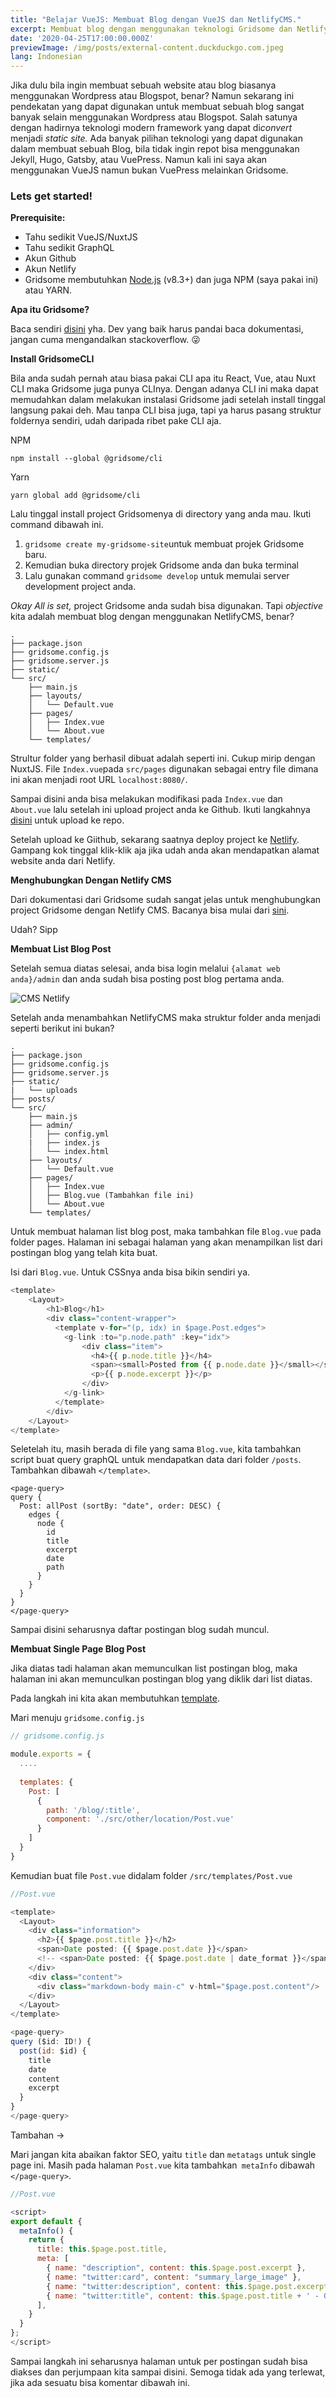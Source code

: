 ```yaml
---
title: "Belajar VueJS: Membuat Blog dengan VueJS dan NetlifyCMS."
excerpt: Membuat blog dengan menggunakan teknologi Gridsome dan NetlifyCMS.
date: '2020-04-25T17:00:00.000Z'
previewImage: /img/posts/external-content.duckduckgo.com.jpeg
lang: Indonesian
---
```


Jika dulu bila ingin membuat sebuah website atau blog biasanya menggunakan Wordpress atau Blogspot, benar? Namun sekarang ini pendekatan yang dapat digunakan untuk membuat sebuah blog sangat banyak selain menggunakan Wordpress atau Blogspot. Salah satunya dengan hadirnya teknologi modern framework yang dapat di*convert* menjadi *static site.* Ada banyak pilihan teknologi yang dapat digunakan dalam membuat sebuah Blog, bila tidak ingin repot bisa menggunakan Jekyll, Hugo, Gatsby, atau VuePress. Namun kali ini saya akan menggunakan VueJS namun bukan VuePress melainkan Gridsome.

### **Lets get started!**

**Prerequisite:**

* Tahu sedikit VueJS/NuxtJS
* Tahu sedikit GraphQL
* Akun Github
* Akun Netlify
* Gridsome membutuhkan [Node.js](https://nodejs.org/) (v8.3+) dan juga NPM (saya pakai ini) atau YARN. 

**Apa itu Gridsome?**

Baca sendiri [disini](https://gridsome.org/docs/) yha. Dev yang baik harus pandai baca dokumentasi, jangan cuma mengandalkan stackoverflow. 😜

**Install GridsomeCLI**

Bila anda sudah pernah atau biasa pakai CLI apa itu React, Vue, atau Nuxt CLI maka Gridsome juga punya CLInya. Dengan adanya CLI ini maka dapat memudahkan dalam melakukan instalasi Gridsome jadi setelah install tinggal langsung pakai deh. Mau tanpa CLI bisa juga, tapi ya harus pasang struktur foldernya sendiri, udah daripada ribet pake CLI aja.

NPM

`npm install --global @gridsome/cli`

Yarn

`yarn global add @gridsome/cli`

Lalu tinggal install project Gridsomenya di directory yang anda mau. Ikuti command dibawah ini.

1. `gridsome create my-gridsome-site`untuk membuat projek Gridsome baru.
2. Kemudian buka directory projek Gridsome anda dan buka terminal
3. Lalu gunakan command `gridsome develop` untuk memulai server development project anda.

*Okay All is set,* project Gridsome anda sudah bisa digunakan. Tapi *objective* kita adalah membuat blog dengan menggunakan NetlifyCMS, benar?

```
.
├── package.json
├── gridsome.config.js
├── gridsome.server.js
├── static/
└── src/
    ├── main.js
    ├── layouts/
    │   └── Default.vue
    ├── pages/
    │   ├── Index.vue
    │   └── About.vue
    └── templates/
```

Strultur folder yang berhasil dibuat adalah seperti ini. Cukup mirip dengan NuxtJS. File `Index.vue`pada `src/pages` digunakan sebagai entry file dimana ini akan menjadi root URL `localhost:8080/`. 

Sampai disini anda bisa melakukan modifikasi pada `Index.vue` dan `About.vue` lalu setelah ini upload project anda ke Github. Ikuti langkahnya [disini](https://help.github.com/en/github/importing-your-projects-to-github/adding-an-existing-project-to-github-using-the-command-line) untuk upload ke repo. 

Setelah upload ke Giithub, sekarang saatnya deploy project ke [Netlify](https://www.netlify.com/). Gampang kok tinggal klik-klik aja jika udah anda akan mendapatkan alamat website anda dari Netlify.

**Menghubungkan Dengan Netlify CMS**

Dari dokumentasi dari Gridsome sudah sangat jelas untuk menghubungkan project Gridsome dengan Netlify CMS. Bacanya bisa mulai dari [sini](https://gridsome.org/docs/guide-netlify-cms/#install-the-required-dependencies).

Udah? Sipp

**Membuat List Blog Post**

Setelah semua diatas selesai, anda bisa login melalui `{alamat web anda}/admin` dan anda sudah bisa posting post blog pertama anda.

![CMS Netlify](/img/posts/screenshot-from-2020-04-26-13-33-09.png "Dashboard Netliy CMS")

Setelah anda menambahkan NetlifyCMS maka struktur folder anda menjadi seperti berikut ini bukan?

```
.
├── package.json
├── gridsome.config.js
├── gridsome.server.js
├── static/
|   └── uploads
├── posts/
└── src/
    ├── main.js
    ├── admin/
    │   ├── config.yml
    |   ├── index.js
    │   └── index.html
    ├── layouts/
    │   └── Default.vue
    ├── pages/
    │   ├── Index.vue
    │   ├── Blog.vue (Tambahkan file ini)
    │   └── About.vue
    └── templates/
```

Untuk membuat halaman list blog post, maka tambahkan file `Blog.vue` pada folder pages. Halaman ini sebagai halaman yang akan menampilkan list dari postingan blog yang telah kita buat.

Isi dari `Blog.vue`. Untuk CSSnya anda bisa bikin sendiri ya.

```javascript
<template>
    <Layout>
        <h1>Blog</h1>
        <div class="content-wrapper">
          <template v-for="(p, idx) in $page.Post.edges">
            <g-link :to="p.node.path" :key="idx">
                <div class="item">
                  <h4>{{ p.node.title }}</h4>
                  <span><small>Posted from {{ p.node.date }}</small></span>
                  <p>{{ p.node.excerpt }}</p>
                </div>
            </g-link>
          </template>
        </div>
    </Layout>
</template>
```

Seletelah itu, masih berada di file yang sama `Blog.vue`, kita tambahkan script buat query graphQL untuk mendapatkan data dari folder `/posts`. Tambahkan dibawah `</template>`. 

```plsql
<page-query>
query {
  Post: allPost (sortBy: "date", order: DESC) {
    edges {
      node {
        id
        title
        excerpt
        date
        path
      }
    }
  }
}
</page-query>
```

Sampai disini seharusnya daftar postingan blog sudah muncul.



**Membuat Single Page Blog Post**

Jika diatas tadi halaman akan memunculkan list postingan blog, maka halaman ini akan memunculkan postingan blog yang diklik dari list diatas. 

Pada langkah ini kita akan membutuhkan [template](https://gridsome.org/docs/templates/). 

Mari menuju `gridsome.config.js`

```javascript
// gridsome.config.js

module.exports = {
  ....
  
  templates: {
    Post: [
      {
        path: '/blog/:title',
        component: './src/other/location/Post.vue'
      }
    ]
  }
}
```

Kemudian buat file `Post.vue` didalam folder `/src/templates/Post.vue `

```javascript
//Post.vue

<template>
  <Layout>
    <div class="information">
      <h2>{{ $page.post.title }}</h2>
      <span>Date posted: {{ $page.post.date }}</span>
      <!-- <span>Date posted: {{ $page.post.date | date_format }}</span> -->
    </div>
    <div class="content">
      <div class="markdown-body main-c" v-html="$page.post.content"/>
    </div>
  </Layout>
</template>

<page-query>
query ($id: ID!) {
  post(id: $id) {
    title
    date
    content
    excerpt
  }
}
</page-query>
```

Tambahan -> 

Mari jangan kita abaikan faktor SEO, yaitu `title` dan `metatags` untuk single page ini. Masih pada halaman `Post.vue` kita tambahkan` metaInfo` dibawah `</page-query>`.

```javascript
//Post.vue

<script>
export default {
  metaInfo() {
    return {
      title: this.$page.post.title,
      meta: [
        { name: "description", content: this.$page.post.excerpt },
        { name: "twitter:card", content: "summary_large_image" },
        { name: "twitter:description", content: this.$page.post.excerpt },
        { name: "twitter:title", content: this.$page.post.title + ' - Gridsome' },
      ],
    }
  }
};
</script>
```

Sampai langkah ini seharusnya halaman untuk per postingan sudah bisa diakses dan perjumpaan kita sampai disini. Semoga tidak ada yang terlewat, jika ada sesuatu bisa komentar dibawah ini.
